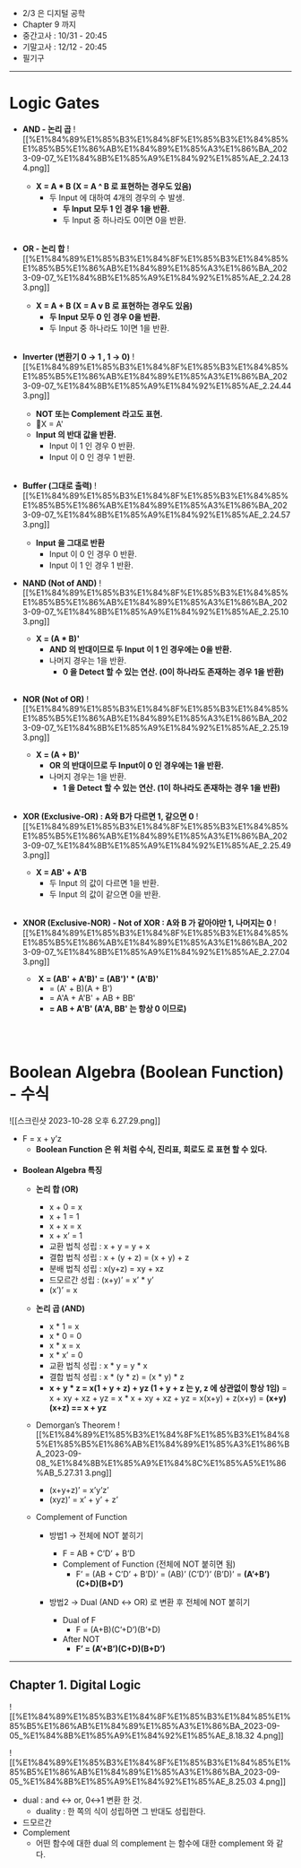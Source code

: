   

- 2/3 은 디지털 공학
- Chapter 9 까지
- 중간고사 : 10/31 - 20:45
- 기말고사 : 12/12 - 20:45
- 필기구

  

---
# Logic Gates
- **AND - 논리 곱**
	![[%E1%84%89%E1%85%B3%E1%84%8F%E1%85%B3%E1%84%85%E1%85%B5%E1%86%AB%E1%84%89%E1%85%A3%E1%86%BA_2023-09-07_%E1%84%8B%E1%85%A9%E1%84%92%E1%85%AE_2.24.13 4.png]]
	- **X = A * B (X = A ^ B 로 표현하는 경우도 있음)**
		- 두 Input 에 대하여 4개의 경우의 수 발생.
			- **두 Input 모두 1 인 경우 1을 반환.**
			- 두 Input 중 하나라도 0이면 0을 반환.
	<br><br>

- **OR - 논리 합**
	![[%E1%84%89%E1%85%B3%E1%84%8F%E1%85%B3%E1%84%85%E1%85%B5%E1%86%AB%E1%84%89%E1%85%A3%E1%86%BA_2023-09-07_%E1%84%8B%E1%85%A9%E1%84%92%E1%85%AE_2.24.28 3.png]]
	- **X = A + B (X = A v B 로 표현하는 경우도 있음)**
		- **두 Input 모두 0 인 경우 0을 반환.**
		- 두 Input 중 하나라도 1이면 1을 반환.
	<br><br>
- **Inverter (변환기 0 → 1 , 1 → 0)**
	![[%E1%84%89%E1%85%B3%E1%84%8F%E1%85%B3%E1%84%85%E1%85%B5%E1%86%AB%E1%84%89%E1%85%A3%E1%86%BA_2023-09-07_%E1%84%8B%E1%85%A9%E1%84%92%E1%85%AE_2.24.44 3.png]]
	- **NOT 또는 Complement 라고도 표현.**
	- X = A'
	- **Input 의 반대 값을 반환.**
		- Input 이 1 인 경우 0 반환.
		- Input 이 0 인 경우 1 반환.
      <br><br>
- **Buffer (그대로 출력)**
	![[%E1%84%89%E1%85%B3%E1%84%8F%E1%85%B3%E1%84%85%E1%85%B5%E1%86%AB%E1%84%89%E1%85%A3%E1%86%BA_2023-09-07_%E1%84%8B%E1%85%A9%E1%84%92%E1%85%AE_2.24.57 3.png]]
	- **Input 을 그대로 반환**
		- Input 이 0 인 경우 0 반환.
		- Input 이 1 인 경우 1 반환.
    
- **NAND (Not of AND)**
	![[%E1%84%89%E1%85%B3%E1%84%8F%E1%85%B3%E1%84%85%E1%85%B5%E1%86%AB%E1%84%89%E1%85%A3%E1%86%BA_2023-09-07_%E1%84%8B%E1%85%A9%E1%84%92%E1%85%AE_2.25.10 3.png]]
	- **X = (A * B)'**
		- **AND 의 반대이므로 두 Input 이 1 인 경우에는 0을 반환.**
		- 나머지 경우는 1을 반환.
			- **0 을 Detect 할 수 있는 연산. (0이 하나라도 존재하는 경우 1을 반환)**
    <br><br>
- **NOR (Not of OR)**
	![[%E1%84%89%E1%85%B3%E1%84%8F%E1%85%B3%E1%84%85%E1%85%B5%E1%86%AB%E1%84%89%E1%85%A3%E1%86%BA_2023-09-07_%E1%84%8B%E1%85%A9%E1%84%92%E1%85%AE_2.25.19 3.png]]
	- **X = (A + B)'**
		- **OR 의 반대이므로 두 Input이 0 인 경우에는 1을 반환.**
		- 나머지 경우는 1을 반환.
			- **1 을 Detect 할 수 있는 연산. (1이 하나라도 존재하는 경우 1을 반환)**
	<br><br>
- **XOR (Exclusive-OR) : A와 B가 다르면 1, 같으면 0**
	![[%E1%84%89%E1%85%B3%E1%84%8F%E1%85%B3%E1%84%85%E1%85%B5%E1%86%AB%E1%84%89%E1%85%A3%E1%86%BA_2023-09-07_%E1%84%8B%E1%85%A9%E1%84%92%E1%85%AE_2.25.49 3.png]]
	- **X = AB' + A'B**
		- 두 Input 의 값이 다르면 1을 반환.
		- 두 Input 의 값이 같으면 0을 반환.
<br><br>
- **XNOR (Exclusive-NOR) - Not of XOR : A와 B 가 같아야만 1, 나머지는 0**
	![[%E1%84%89%E1%85%B3%E1%84%8F%E1%85%B3%E1%84%85%E1%85%B5%E1%86%AB%E1%84%89%E1%85%A3%E1%86%BA_2023-09-07_%E1%84%8B%E1%85%A9%E1%84%92%E1%85%AE_2.27.04 3.png]]
	-  **X = (AB' + A'B)' = (AB')' * (A'B)'**
		- = (A' + B)(A + B')
		- = A'A + A'B' + AB + BB'
		- **= AB + A'B' (A'A, BB' 는 항상 0 이므로)**
  
<br><br>
# Boolean Algebra (Boolean Function) - 수식
![[스크린샷 2023-10-28 오후 6.27.29.png]]
- F = x + y’z
	- **Boolean Function 은 위 처럼 수식, 진리표, 회로도 로 표현 할 수 있다.**
<br><br>
- **Boolean Algebra 특징**
    - **논리 합 (OR)**
        - x + 0 = x
        - x + 1 = 1
        - x + x = x
        - x + x’ = 1
        - 교환 법칙 성립 : x + y = y + x
        - 결합 법칙 성립 : x + (y + z) = (x + y) + z
        - 분배 법칙 성립 : x(y+z) = xy + xz
        - 드모르간 성립 : (x+y)’ = x’ * y’
        - (x’)’ = x
    - **논리 곱 (AND)**
        - x * 1 = x
        - x * 0 = 0
        - x * x = x
        - x * x’ = 0
        - 교환 법칙 성립 : x * y = y * x
        - 결합 법칙 성립 : x * (y * z) = (x * y) * z
        - **x + y * z = x(1 + y + z) + yz (1 + y + z 는 y, z 에 상관없이 항상 1임)**
            = x + xy + xz + yz
            = x * x + xy + xz + yz
            = x(x+y) + z(x+y)
            = **(x+y)(x+z) == x + yz**
	
    - Demorgan’s Theorem
	    ![[%E1%84%89%E1%85%B3%E1%84%8F%E1%85%B3%E1%84%85%E1%85%B5%E1%86%AB%E1%84%89%E1%85%A3%E1%86%BA_2023-09-08_%E1%84%8B%E1%85%A9%E1%84%8C%E1%85%A5%E1%86%AB_5.27.31 3.png]]
        - (x+y+z)’ = x’y’z’
        - (xyz)’ = x’ + y’ + z’
        
          
        
    - Complement of Function
        - 방법1 → 전체에 NOT 붙히기
            - F = AB + C’D’ + B’D
            - Complement of Function (전체에 NOT 붙히면 됨)
                - F’ = (AB + C’D’ + B’D)’
                    = (AB)’ (C’D’)’ (B’D)’
                    = **(A’+B’)(C+D)(B+D’)**
                    
        - 방법2 → Dual (AND ↔ OR) 로 변환 후 전체에 NOT 붙히기
            - Dual of F
                - F = (A+B)(C’+D’)(B’+D)
            - After NOT
                - **F’ = (A’+B’)(C+D)(B+D’)**

  

  

  

---

## Chapter 1. Digital Logic

![[%E1%84%89%E1%85%B3%E1%84%8F%E1%85%B3%E1%84%85%E1%85%B5%E1%86%AB%E1%84%89%E1%85%A3%E1%86%BA_2023-09-05_%E1%84%8B%E1%85%A9%E1%84%92%E1%85%AE_8.18.32 4.png]]
  
![[%E1%84%89%E1%85%B3%E1%84%8F%E1%85%B3%E1%84%85%E1%85%B5%E1%86%AB%E1%84%89%E1%85%A3%E1%86%BA_2023-09-05_%E1%84%8B%E1%85%A9%E1%84%92%E1%85%AE_8.25.03 4.png]]

- dual : and ↔ or, 0↔1 변환 한 것.
    - duality : 한 쪽의 식이 성립하면 그 반대도 성립한다.
- 드모르간
- Complement
    - 어떤 함수에 대한 dual 의 complement 는 함수에 대한 complement 와 같다.